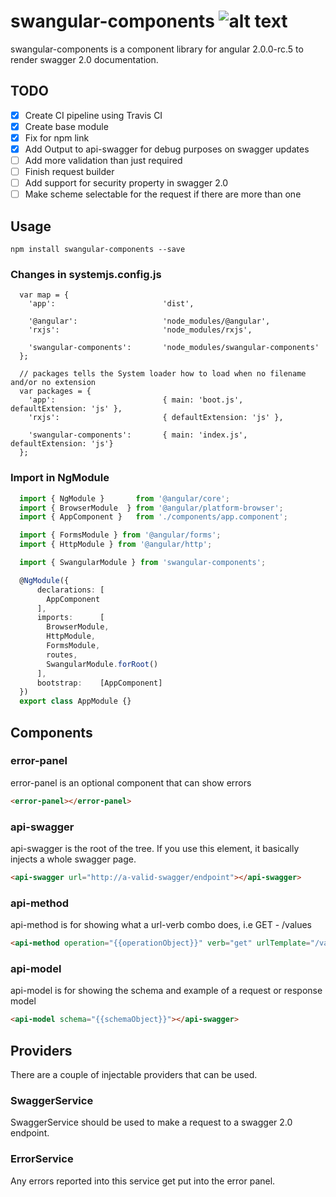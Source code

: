 # swangular-components ![alt text](https://api.travis-ci.org/gislikonrad/swangular-components.svg "build status")
swangular-components is a component library for angular 2.0.0-rc.5 to render swagger 2.0 documentation.

## TODO
- [x] Create CI pipeline using Travis CI
- [x] Create base module
- [x] Fix for npm link
- [x] Add Output to api-swagger for debug purposes on swagger updates
- [ ] Add more validation than just required
- [ ] Finish request builder
- [ ] Add support for security property in swagger 2.0
- [ ] Make scheme selectable for the request if there are more than one

## Usage
```
npm install swangular-components --save
```

### Changes in systemjs.config.js
```
  var map = {
    'app':                        'dist',

    '@angular':                   'node_modules/@angular',
    'rxjs':                       'node_modules/rxjs',

    'swangular-components':       'node_modules/swangular-components'
  };

  // packages tells the System loader how to load when no filename and/or no extension
  var packages = {
    'app':                        { main: 'boot.js',  defaultExtension: 'js' },
    'rxjs':                       { defaultExtension: 'js' },

    'swangular-components':       { main: 'index.js', defaultExtension: 'js'}
  };
```

### Import in NgModule
```ts
  import { NgModule }       from '@angular/core';
  import { BrowserModule  } from '@angular/platform-browser';
  import { AppComponent }   from './components/app.component';

  import { FormsModule } from '@angular/forms';
  import { HttpModule } from '@angular/http';

  import { SwangularModule } from 'swangular-components';

  @NgModule({
      declarations: [
        AppComponent
      ],
      imports:      [
        BrowserModule,
        HttpModule,
        FormsModule,
        routes,
        SwangularModule.forRoot()
      ],
      bootstrap:    [AppComponent]
  })
  export class AppModule {}
```

## Components

### error-panel
error-panel is an optional component that can show errors
```html
<error-panel></error-panel>
```

### api-swagger
api-swagger is the root of the tree. If you use this element, it basically injects a whole swagger page.
```html
<api-swagger url="http://a-valid-swagger/endpoint"></api-swagger>
```

### api-method
api-method is for showing what a url-verb combo does, i.e GET - /values
```html
<api-method operation="{{operationObject}}" verb="get" urlTemplate="/values/{id}"></api-method>
```

### api-model
api-model is for showing the schema and example of a request or response model
```html
<api-model schema="{{schemaObject}}"></api-swagger>
```

## Providers

There are a couple of injectable providers that can be used.

### SwaggerService
SwaggerService should be used to make a request to a swagger 2.0 endpoint.

### ErrorService
Any errors reported into this service get put into the error panel.
